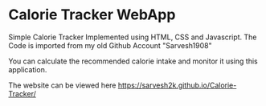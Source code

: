 # Calorie Tracker WebApp

Simple Calorie Tracker Implemented using HTML, CSS and Javascript. The Code is imported from my old Github Account "Sarvesh1908" 

You can calculate the recommended calorie intake and monitor it using this application.

The website can be viewed here https://sarvesh2k.github.io/Calorie-Tracker/
